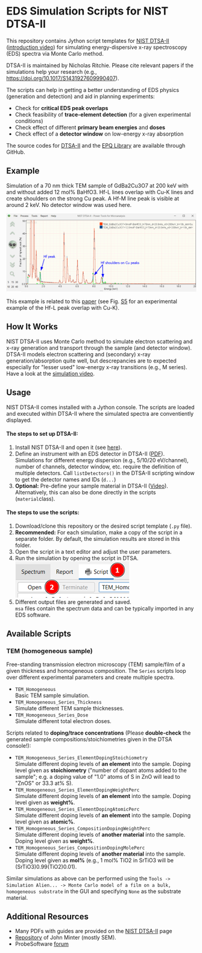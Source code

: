 # EDS Simulation Scripts for NIST DTSA-II 


This repository contains Jython script templates for [NIST DTSA-II](https://www.cstl.nist.gov/div837/837.02/epq/dtsa2/index.html) ([introduction video](https://www.youtube.com/watch?v=K7w9WOIdVyY)) for simulating energy-dispersive x-ray spectroscopy (EDS) spectra via Monte Carlo method.

DTSA-II is maintained by Nicholas Ritchie. Please cite relevant papers if the simulations help your research (e.g., https://doi.org/10.1017/S1431927609990407).

The scripts can help in getting a better understanding of EDS physics (generation and detection) and aid in planning experiments:
* Check for **critical EDS peak overlaps**
* Check feasibility of **trace-element detection** (for a given experimental conditions)
* Check effect of different **primary beam energies** and **doses**
* Check effect of a **detector window** on low-energy x-ray absorption

The source codes for [DTSA-II](https://github.com/usnistgov/DTSA-II) and the [EPQ Library](https://github.com/usnistgov/EPQ/tree/master/src/gov/nist/microanalysis) are available through GitHub.

## Example

Simulation of a 70 nm thick TEM sample of GdBa2Cu3O7 at 200 keV with and without added 12 mol% BaHfO3. Hf-L lines overlap with Cu-K lines and create shoulders on the strong Cu peak. A Hf-M line peak is visible at around 2 keV. No detector window was used here. 

![Example simulation for 12 mol% BaHfO3 doping into GdBCO](docs/images/img00.png)

This example is related to this [paper](https://pubs.rsc.org/en/content/articlelanding/2023/ma/d3ma00447c) (see Fig. [S5](https://www.rsc.org/suppdata/d3/ma/d3ma00447c/d3ma00447c1.pdf) for an experimental example of the Hf-L peak overlap with Cu-K).

## How It Works

NIST DTSA-II uses Monte Carlo method to simulate electron scattering and x-ray generation and transport through the sample (and detector window).
DTSA-II models electron scattering and (secondary) x-ray generation/absorption quite well, but descrepancies are to expected especially for "lesser used" low-energy x-ray transitions (e.g., M series).
Have a look at the [simulation video](https://www.youtube.com/watch?v=1703Y24tOtc).

## Usage

NIST DTSA-II comes installed with a Jython console. The scripts are loaded and executed within DTSA-II where the simulated spectra are conventiently displayed.

#### The steps to set up DTSA-II:

1. Install NIST DTSA-II and open it (see [here](https://www.cstl.nist.gov/div837/837.02/epq/dtsa2/index.html)).
2. Define an instrument with an EDS detector in DTSA-II ([PDF](https://www.cstl.nist.gov/div837/837.02/epq/dtsa2/DTSA-II_Configuration.pdf)).\
Simulations for different energy dispersion (e.g., 5/10/20 eV/channel), number of channels, detector window, etc. require the definition of multiple detectors. Call `listDetectors()` in the DTSA-II scripting window to get the detector names and IDs (`d...`)
3. **Optional:** Pre-define your sample material in DTSA-II ([Video](https://www.youtube.com/watch?v=ZWUHM2SEyMU)).\
Alternatively, this can also be done directly in the scripts (`material`class).

#### The steps to use the scripts:

1. Download/clone this repository or the desired script template (`.py` file).
2. **Recommended:** For each simulation, make a copy of the script in a separate folder. By default, the simulation results are stored in this folder.
3. Open the script in a text editor and adjust the user parameters.
4. Run the simulation by opening the script in DTSA.\
![Screenshot of script window and DTSA](docs/images/img01.png)
6. Different output files are generated and saved.\
`msa` files contain the spectrum data and can be typically imported in any EDS software.

## Available Scripts

### TEM (homogeneous sample)
Free-standing transmission electron microscopy (TEM) sample/film of a given thickness and homogeneous composition. The `Series` scripts loop over different experimental parameters and create multiple spectra.

* `TEM_Homogeneous`\
Basic TEM sample simulation.
* `TEM_Homogeneous_Series_Thickness`\
Simulate different TEM sample thicknesses.
* `TEM_Homogeneous_Series_Dose`\
Simulate different total electron doses.

Scripts related to **doping/trace concentrations** (Please **double-check** the generated sample compositions/stoichiometries given in the DTSA console!):
* `TEM_Homogeneous_Series_ElementDopingStoichiometry`\
Simulate different doping levels of **an element** into the sample. Doping level given as **stoichiometry** ("number of dopant atoms added to the sample"; e.g. a doping value of "1.0" atoms of S in ZnO will lead to "ZnOS" or 33.3 at% S).
* `TEM_Homogeneous_Series_ElementDopingWeightPerc`\
Simulate different doping levels of **an element** into the sample. Doping level given as **weight%**.
* `TEM_Homogeneous_Series_ElementDopingAtomicPerc`\
Simulate different doping levels of **an element** into the sample. Doping level given as **atomic%**.
* `TEM_Homogeneous_Series_CompositionDopingWeightPerc`\
Simulate different doping levels of **another material** into the sample. Doping level given as **weight%**.
* `TEM_Homogeneous_Series_CompositionDopingMolePerc`\
Simulate different doping levels of **another material** into the sample. Doping level given as **mol%** (e.g., 1 mol% TiO2 in SrTiO3 will be (SrTiO3)0.99(TiO2)0.01).

Similar simulations as above can be performed using the `Tools -> Simulation Alien... -> Monte Carlo model of a film on a bulk, homogeneous substrate` in the GUI and specifying `None` as the substrate material.

## Additional Resources

* Many PDFs with guides are provided on the [NIST DTSA-II](https://www.cstl.nist.gov/div837/837.02/epq/dtsa2/index.html) page
* [Repository](https://github.com/jrminter/dtsa2scripts) of John Minter (mostly SEM).
* ProbeSoftware [forum](https://probesoftware.com/smf/index.php?PHPSESSID=dda3670c7e180ec1223449d6fb7472ab&board=32.0)

